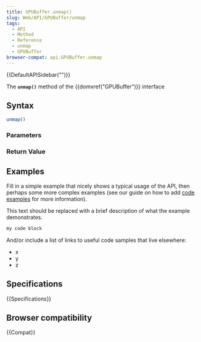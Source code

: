 ```yaml
---
title: GPUBuffer.unmap()
slug: Web/API/GPUBuffer/unmap
tags:
  - API
  - Method
  - Reference
  - unmap
  - GPUBuffer
browser-compat: api.GPUBuffer.unmap
---
```

{{DefaultAPISidebar("")}}

The **`unmap()`** method of the {{domxref("GPUBuffer")}} interface 

## Syntax

```js
unmap()
```

### Parameters



### Return Value



## Examples

Fill in a simple example that nicely shows a typical usage of the API, then perhaps some more complex examples (see our guide on how to add [code examples](/en-US/docs/MDN/Contribute/Structures/Code_examples) for more information).

This text should be replaced with a brief description of what the example demonstrates.

```js
my code block
```

And/or include a list of links to useful code samples that live elsewhere:

*   x
*   y
*   z

## Specifications

{{Specifications}}

## Browser compatibility

{{Compat}}

